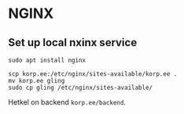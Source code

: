 # NGINX

## Set up local nxinx service

```
sudo apt install nginx
```

```
scp korp.ee:/etc/nginx/sites-available/korp.ee .
mv korp.ee gling
sudo cp gling /etc/nginx/sites-available/

```

Hetkel on backend `korp.ee/backend`.


